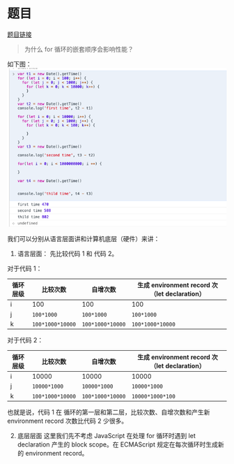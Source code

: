# 题目
[题目链接](https://github.com/Advanced-Frontend/Daily-Interview-Question/issues/235)
> 为什么 for 循环的嵌套顺序会影响性能？

如下图：
![](../../images/200317-problem-120.png)


我们可以分别从语言层面讲和计算机底层（硬件）来讲：

1. 语言层面：
先比较代码 1 和 代码 2。

对于代码 1：

循环层级 | 比较次数 | 自增次数 | 生成 environment record 次（let declaration）
-| -| -|-|
i | 100 | 100 | 100
j | `100*1000` | `100*1000` | `100*1000`
k | `100*1000*10000` | `100*1000*10000` | `100*1000*10000`

对于代码 2：

循环层级 | 比较次数 | 自增次数| 生成 environment record 次（let declaration）
-| -| -|-|
i | 10000 | 10000 | 10000
j | `10000*1000` | `10000*1000` | `10000*1000`
k | `100*1000*10000` | `100*1000*10000` | `10000*1000*100`


也就是说，代码 1 在 循环的第一层和第二层，比较次数、自增次数和产生新 environment record 次数比代码 2 少很多。


2. 底层层面
这里我们先不考虑 JavaScript 在处理 for 循环时遇到 let declaration 产生的 block scope。在 ECMAScript 规定在每次循环时生成新的 environment record。
